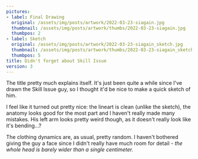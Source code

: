 ```yaml
---
pictures:
- label: Final Drawing
  original: /assets/img/posts/artwork/2022-03-23-siagain.jpg
  thumbnail: /assets/img/posts/artwork/thumbs/2022-03-23-siagain.jpg
  thumbpos: 2
- label: Sketch
  original: /assets/img/posts/artwork/2022-03-23-siagain_sketch.jpg
  thumbnail: /assets/img/posts/artwork/thumbs/2022-03-23-siagain_sketch.jpg
  thumbpos: 5
title: Didn't forget about Skill Issue
version: 3
---
```

The title pretty much explains itself. It's just been quite a while since I've drawn the Skill Issue guy, so I thought it'd be nice to make a quick sketch of him.

I feel like it turned out pretty nice: the lineart is clean (unlike the sketch), the anatomy looks good for the most part and I haven't really made many mistakes.
His left arm looks pretty weird though, as it doesn't really look like it's bending...?

The clothing dynamics are, as usual, pretty random.
I haven't bothered giving the guy a face since I didn't really have much room for detail - *the whole head is barely wider than a single centimeter.*
